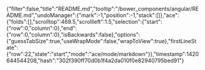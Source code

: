 {"filter":false,"title":"README.md","tooltip":"/bower_components/angular/README.md","undoManager":{"mark":-1,"position":-1,"stack":[]},"ace":{"folds":[],"scrolltop":469.5,"scrollleft":1.5,"selection":{"start":{"row":0,"column":0},"end":{"row":0,"column":0},"isBackwards":false},"options":{"guessTabSize":true,"useWrapMode":false,"wrapToView":true},"firstLineState":{"row":22,"state":"start","mode":"ace/mode/markdown"}},"timestamp":1420644544208,"hash":"302f390ff70d0b1f4a2da010f0e82940795bed91"}